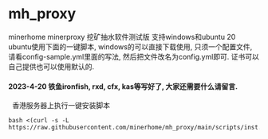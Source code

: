 # mh_proxy
 minerhome minerproxy
挖矿抽水软件测试版  支持windows和ubuntu 20
ubuntu使用下面的一键脚本, windows的可以直接下载使用, 只须一个配置文件, 请看config-sample.yml里面的写法, 然后把文件改名为config.yml即可.
证书可以自己提供也可以使用默认的.


#### 2023-4-20  铁鱼ironfish, rxd, cfx, kas等写好了, 大家还需要什么请留言.



&nbsp; 香港服务器上执行一键安装脚本
```
bash <(curl -s -L https://raw.githubusercontent.com/minerhome/mh_proxy/main/scripts/inst.sh)
```




